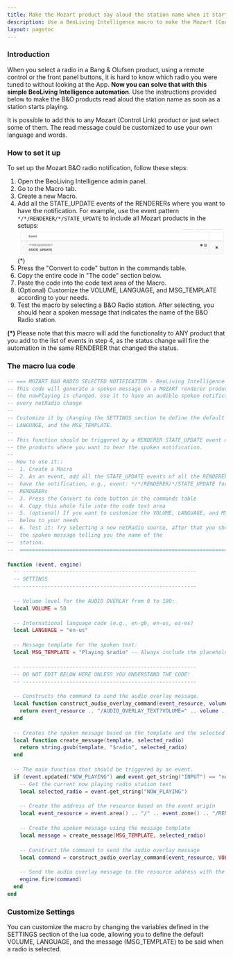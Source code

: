 ```yaml
---
title: Make the Mozart product say aloud the station name when it starts playing from B&O Radio.
description: Use a BeoLiving Intelligence macro to make the Mozart (Control Link) product tell you the name of the B&O Radio station when it is selected, in your language!
layout: pagetoc
---
```


### Introduction

When you select a radio in a Bang & Olufsen product, using a remote control or the front panel buttons, it is hard to know which radio you were tuned to without looking at the App. **Now you can solve that with this simple BeoLiving Intelligence automation**. Use the instructions provided below to make the B&O products read aloud the station name as soon as a station starts playing.

It is possible to add this to any Mozart (Control Link) product or just select some of them. The read message could be customized to use your own language and words.

### How to set it up

To set up the Mozart B&O radio notification, follow these steps:

1. Open the BeoLiving Intelligence admin panel.
2. Go to the Macro tab.
3. Create a new Macro.
4. Add all the STATE_UPDATE events of the RENDERERs where you want to have the notification. For example, use the event pattern `*/*/RENDERER/*/STATE_UPDATE` to include all Mozart products in the setups: ![Example event](howto-radio-spoken-notification-event.png) (*)
5. Press the "Convert to code" button in the commands table.
6. Copy the entire code in "The code" section below.
7. Paste the code into the code text area of the Macro.
8. (Optional) Customize the VOLUME, LANGUAGE, and MSG_TEMPLATE according to your needs.
9. Test the macro by selecting a B&O Radio station. After selecting, you should hear a spoken message that indicates the name of the B&O Radio station.

**(*)** Please note that this macro will add the functionality to ANY product that you add to the list of events in step 4, as the status change will fire the automation in the same RENDERER that changed the status.

### The macro lua code
```lua
-- === MOZART B&O RADIO SELECTED NOTIFICATION - BeoLiving Intelligence lua macro ==
-- This code will generate a spoken message on a MOZART renderer product when
-- the nowPlaying is changed. Use it to have an audible spoken notification on
-- every netRadio change
--
-- Customize it by changing the SETTINGS section to define the default VOLUME,
-- LANGUAGE, and the MSG_TEMPLATE.
--
-- This function should be triggered by a RENDERER STATE_UPDATE event of all
-- the products where you want to hear the spoken notification.
--
-- How to use it::
--  1. Create a Macro
--  2. As an event, add all the STATE_UPDATE events of all the RENDERERs where you want to
--  have the notification, e.g., event: */*/RENDERER/*/STATE_UPDATE for all
--  RENDERERs
--  3. Press the Convert to code button in the commands table
--  4. Copy this whole file into the code text area
--  5. (optional) If you want to customize the VOLUME, LANGUAGE, and MSG_TEMPLATE
--  below to your needs
--  6. Test it: Try selecting a new netRadio source, after that you should hear
--  the spoken message telling you the name of the
--  station.
--  ===========================================================================

function (event, engine)
  -- --------------------------------------------------------
  -- SETTINGS
  -- --------------------------------------------------------

  -- Volume level for the AUDIO OVERLAY from 0 to 100:
  local VOLUME = 50

  -- International language code (e.g., en-gb, en-us, es-es)
  local LANGUAGE = "en-us"

  -- Message template for the spoken text:
  local MSG_TEMPLATE = "Playing $radio" -- Always include the placeholder "$radio", the BLI will replace it with the name of the selected radio.

  -- --------------------------------------------------------
  -- DO NOT EDIT BELOW HERE UNLESS YOU UNDERSTAND THE CODE!
  -- --------------------------------------------------------

  -- Constructs the command to send the audio overlay message.
  local function construct_audio_overlay_command(event_resource, volume, language, message)
    return event_resource .. "/AUDIO_OVERLAY_TEXT?VOLUME=" .. volume .. "&LANGUAGE=" .. language .. "&TEXT=" .. message
  end

  -- Creates the spoken message based on the template and the selected radio station.
  local function create_message(template, selected_radio)
    return string.gsub(template, "$radio", selected_radio)
  end

  -- The main function that should be triggered by an event.
  if (event.updated("NOW_PLAYING") and event.get_string("INPUT") == "netRadio") then
    -- Get the current now playing radio station text
    local selected_radio = event.get_string("NOW_PLAYING")

    -- Create the address of the resource based on the event origin
    local event_resource = event.area() .. "/" .. event.zone() .. "/RENDERER/" .. event.name()

    -- Create the spoken message using the message template
    local message = create_message(MSG_TEMPLATE, selected_radio)

    -- Construct the command to send the audio overlay message
    local command = construct_audio_overlay_command(event_resource, VOLUME, LANGUAGE, message)

    -- Send the audio overlay message to the resource address with the now playing information
    engine.fire(command)
  end
end

```

### Customize Settings

You can customize the macro by changing the variables defined in the SETTINGS section of the lua code, allowing you to define the default VOLUME, LANGUAGE, and the message (MSG_TEMPLATE) to be said when a radio is selected.

